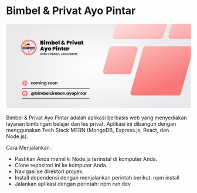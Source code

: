 # Bimbel & Privat Ayo Pintar

![](src/assets/home/github-cover.jpg/)

Bimbel & Privat Ayo Pintar adalah aplikasi berbasis web yang menyediakan layanan bimbingan belajar dan les privat. Aplikasi ini dibangun dengan menggunakan Tech Stack MERN (MongoDB, Express.js, React, dan Node.js).

Cara Menjalankan :
- Pastikan Anda memiliki Node.js terinstal di komputer Anda.
- Clone repositori ini ke komputer Anda.
- Navigasi ke direktori proyek.
- Install dependensi dengan menjalankan perintah berikut:
npm install
- Jalankan aplikasi dengan perintah:
npm run dev

